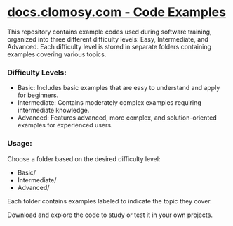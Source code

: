 # [docs.clomosy.com - Code Examples](https://www.docs.clomosy.com/Code_Examples)

This repository contains example codes used during software training, organized into three different difficulty levels: Easy, Intermediate, and Advanced. Each difficulty level is stored in separate folders containing examples covering various topics.

### Difficulty Levels:
* Basic: Includes basic examples that are easy to understand and apply for beginners.
* Intermediate: Contains moderately complex examples requiring intermediate knowledge.
* Advanced: Features advanced, more complex, and solution-oriented examples for experienced users.

### Usage:
Choose a folder based on the desired difficulty level:
* Basic/
* Intermediate/
* Advanced/

Each folder contains examples labeled to indicate the topic they cover.

Download and explore the code to study or test it in your own projects.